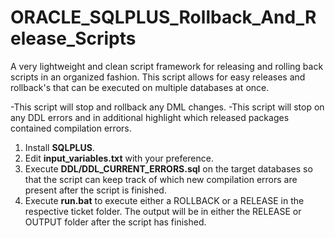 # ORACLE_SQLPLUS_Rollback_And_Release_Scripts
A very lightweight and clean script framework for releasing and rolling back scripts in an organized fashion. This script allows for easy releases and rollback's that can be executed on multiple databases at once. 

-This script will stop and rollback any DML changes.
-This script will stop on any DDL errors and in additional highlight which released packages contained compilation errors.

1. Install **SQLPLUS**.
2. Edit **input_variables.txt** with your preference.
3. Execute **DDL/DDL_CURRENT_ERRORS.sql** on the target databases so that the script can keep track of which new compilation errors are present after the script is finished.
4. Execute **run.bat** to execute either a ROLLBACK or a RELEASE in the respective ticket folder. The output will be in either the RELEASE or OUTPUT folder after the script has finished.
